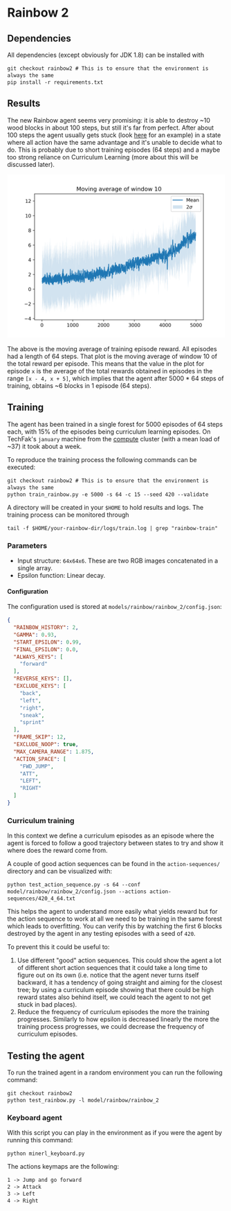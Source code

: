 # Rainbow 2
## Dependencies

All dependencies (except obviously for JDK 1.8) can be installed with

```shell script
git checkout rainbow2 # This is to ensure that the environment is always the same
pip install -r requirements.txt
``` 

## Results

The new Rainbow agent seems very promising: it is able to destroy ~10 wood blocks in about 100 steps, but still it's far from perfect. After about 100 steps the agent usually gets stuck (look [here](https://uni-bielefeld.sciebo.de/s/9BIuiA39mkW38Tm) for an example) in a state where all action have the same advantage and it's unable to decide what to do. This is probably due to short training episodes (64 steps) and a maybe too strong reliance on Curriculum Learning (more about this will be discussed later).

![Moving average of episode reward](img/mean-reward-per-episode.png) 

The above is the moving average of training episode reward. All episodes had a length of 64 steps. That plot is the moving average of window 10 of the total reward per episode. This means that the value in the plot for episode `x` is the average of the total rewards obtained in episodes in the range `[x - 4, x + 5]`, which implies that the agent after 5000 * 64 steps of training, obtains ~6 blocks in 1 episode (64 steps).

## Training

The agent has been trained in a single forest for 5000 episodes of 64 steps each, with 15% of the episodes being curriculum learning episodes. On TechFak's `january` machine from the [compute](https://techfak.net/compute) cluster (with a mean load of ~37) it took about a week. 

To reproduce the training process the following commands can be executed:

```shell script
git checkout rainbow2 # This is to ensure that the environment is always the same
python train_rainbow.py -e 5000 -s 64 -c 15 --seed 420 --validate
```

A directory will be created in your `$HOME` to hold results and logs. The training process can be monitored through

```shell script
tail -f $HOME/your-rainbow-dir/logs/train.log | grep "rainbow-train"
```
 
### Parameters

- Input structure: `64x64x6`. These are two RGB images concatenated in a single array.
- Epsilon function: Linear decay.

#### Configuration

The configuration used is stored at `models/rainbow/rainbow_2/config.json`:

```json
{
  "RAINBOW_HISTORY": 2,
  "GAMMA": 0.93,
  "START_EPSILON": 0.99,
  "FINAL_EPSILON": 0.0,
  "ALWAYS_KEYS": [
    "forward"
  ],
  "REVERSE_KEYS": [],
  "EXCLUDE_KEYS": [
    "back",
    "left",
    "right",
    "sneak",
    "sprint"
  ],
  "FRAME_SKIP": 12,
  "EXCLUDE_NOOP": true,
  "MAX_CAMERA_RANGE": 1.875,
  "ACTION_SPACE": [
    "FWD_JUMP",
    "ATT",
    "LEFT",
    "RIGHT"
  ]
}
```

### Curriculum training

In this context we define a curriculum episodes as an episode where the agent is forced to follow a good trajectory between states to try and show it where does the reward come from.

A couple of good action sequences can be found in the `action-sequences/` directory and can be visualized with:

```shell script
python test_action_sequence.py -s 64 --conf model/rainbow/rainbow_2/config.json --actions action-sequences/420_4_64.txt
```

This helps the agent to understand more easily what yields reward but for the action sequence to work at all we need to be training in the same forest which leads to overfitting. You can verify this by watching the first 6 blocks destroyed by the agent in any testing episodes with a seed of `420`.

To prevent this it could be useful to:

1. Use different "good" action sequences. This could show the agent a lot of different short action sequences that it could take a long time to figure out on its own (i.e. notice that the agent never turns itself backward, it has a tendency of going straight and aiming for the closest tree; by using a curriculum episode showing that there could be high reward states also behind itself, we could teach the agent to not get stuck in bad places).
2. Reduce the frequency of curriculum episodes the more the training progresses. Similarly to how epsilon is decreased linearly the more the training process progresses, we could decrease the frequency of curriculum episodes. 

## Testing the agent

To run the trained agent in a random environment you can run the following command:

```shell script
git checkout rainbow2
python test_rainbow.py -l model/rainbow/rainbow_2
```

### Keyboard agent

With this script you can play in the environment as if you were the agent by running this command:

```shell script
python minerl_keyboard.py
```

The actions keymaps are the following:

```
1 -> Jump and go forward
2 -> Attack
3 -> Left
4 -> Right
```
